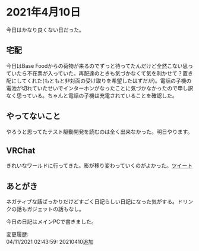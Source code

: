 # 2021年4月10日

今日はかなり良くない日だった。

## 宅配

今日はBase Foodからの荷物が来るのでずっと待ってたんだけど全然こない思っていたら不在票が入っていた。再配達のときも気づかなくて気を利かせて？置き配にしてくれた(もともと非対面の受け取りを希望したはずだが)。電話の子機の電池が切れていたせいでインターホンがなったことに気づかなかったので申し訳なく思っている。ちゃんと電話の子機は充電されていることを確認した。

## やってないこと

やろうと思ってたテスト駆動開発を読むのは全く出来なかった。明日やります。

## VRChat 

きれいなワールドに行ってきた。影が移り変わっていくのがよかった。[ツイート](https://twitter.com/ray45422/status/1380934082532569090)

## あとがき

ネガティブな話ばっかりだけどすごく日記らしい日記になった気がする。ドリンクの話もガジェットの話もなし。

今日の日記はメインPCで書きました。

変更履歴:  
04/11/2021 02:43:59: 20210410追加  
